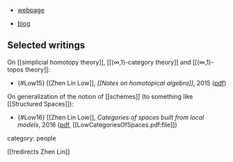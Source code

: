 
* [webpage](https://zll22.user.srcf.net/dpmms/)

* [blog](http://semmibol.wordpress.com/)


## Selected writings

On [[simplicial homotopy theory]], [[(∞,1)-category theory]] and [[(∞,1)-topos theory]]:

* {#Low15} [[Zhen Lin Low]], *[[Notes on homotopical algebra]]*, 2015 ([pdf](http://zll22.user.srcf.net/writing/homotopical-algebra/2015-11-10-Main.pdf))

On generalization of the notion of [[schemes]] (to something like [[Structured Spaces]]):

* {#Low16} [[Zhen Lin Low]], *Categories of spaces built from local models*, 2016 ([pdf](https://www.repository.cam.ac.uk/bitstream/handle/1810/256998/Low-2016-PhD.pdf;jsessionid=76AD1098F39D92EDDFE705324F14BBA5?sequence=1), [[LowCategoriesOfSpaces.pdf:file]])

category: people

[[!redirects Zhen Lin]]